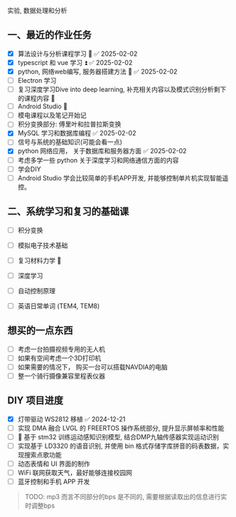 实验, 数据处理和分析

## 一、最近的作业任务
- [x] 算法设计与分析课程学习 🔼 ✅ 2025-02-02
- [x] typescript 和 vue 学习 ⏫ ✅ 2025-02-02 
- [x] python, 网络web编写, 服务器搭建方法 🔼 ✅ 2025-02-02
- [ ] Electron 学习 
- [ ] 复习深度学习Dive into deep learning, 补充相关内容以及模式识别分析剩下的课程内容 🔼 
- [ ] Android Studio 🔽  
- [ ] 模电课程以及笔记开始记 
- [ ] 积分变换部分: 傅里叶和拉普拉斯变换 
- [x] MySQL 学习和数据库编程 ✅ 2025-02-02
- [ ] 信号与系统的基础知识(可能会看一点)
- [x] python 网络应用， 关于数据库和服务器方面 ✅ 2025-02-02
- [ ] 考虑多学一些 python 关于深度学习和网络通信方面的内容 
- [ ] 学会DIY 
- [ ] Android Studio 学会比较简单的手机APP开发, 并能够控制单片机实现智能遥控。

## 二、系统学习和复习的基础课
- [ ] 积分变换  
- [ ] 模拟电子技术基础 
- [ ] 复习材料力学 🔼
- [ ] 深度学习 
- [ ] 自动控制原理 
- [ ] 英语日常单词 (TEM4, TEM8)


## 想买的一点东西 
- [ ] 考虑一台拍摄视频专用的无人机
- [ ] 如果有空间考虑一个3D打印机
- [ ] 如果需要的情况下， 购买一台可以搭载NAVDIA的电脑 
- [ ] 整一个骑行摄像兼容里程表仪器 

## DIY 项目进度
- [x] 灯带驱动 WS2812 移植 ✅ 2024-12-21
- [ ] 实现 DMA 融合 LVGL 的 FREERTOS 操作系统部分, 提升显示屏帧率和性能
- [ ] 🔼 基于 stm32 训练运动感知识别模型, 结合DMP九轴传感器实现运动识别 
- [ ] 实现基于 LD3320 的语音识别, 并使用 bin 格式存储字库拼音的码表数据，实现搜索点歌功能 
- [ ] 动态表情和 UI 界面的制作 
- [ ] WiFi 联网获取天气，最好能够连接校园网 
- [ ] 蓝牙控制和手机 APP 开发 

> TODO: mp3 而言不同部分的bps 是不同的, 需要根据读取出的信息进行实时调整bps

